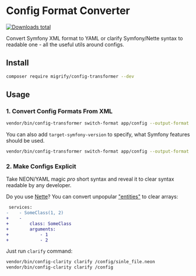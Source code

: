 # Config Format Converter

[![Downloads total](https://img.shields.io/packagist/dt/migrify/config-transformer.svg?style=flat-square)](https://packagist.org/packages/migrify/config-transformer/stats)

Convert Symfony XML format to YAML or clarify Symfony/Nette syntax to readable one - all the useful utils around configs.

## Install

```bash
composer require migrify/config-transformer --dev
```

## Usage

### 1. Convert Config Formats From XML

```bash
vendor/bin/config-transformer switch-format app/config --output-format yaml
```

You can also add `target-symfony-version` to specify, what Symfony features should be used.

```bash
vendor/bin/config-transformer switch-format app/config --output-format yaml --target-symfony-version 3.3
```

### 2. Make Configs Explicit

Take NEON/YAML magic *pro* short syntax and reveal it to clear syntax readable by any developer.

Do you use [Nette](https://nette.org/)? You can convert unpopular ["entities"](https://ne-on.org/) to clear arrays:

```diff
 services:
-    - SomeClass(1, 2)
+    -
+        class: SomeClass
+        arguments:
+            - 1
+            - 2
```

Just run `clarify` command:

```bash
vendor/bin/config-clarity clarify /config/sinle_file.neon
vendor/bin/config-clarity clarify /config
```

